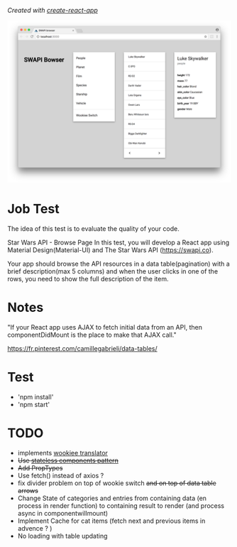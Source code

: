 *Created with [create-react-app](./README\create-react-app.md)*

![cap](./cap.png "cap")


# Job Test

The idea of this test is to evaluate the quality of your code.

Star Wars API - Browse Page
In this test, you will develop a React app using Material Design(Material-UI) and The Star Wars API (https://swapi.co).

Your app should browse the API resources in a data table(pagination) with a brief description(max 5 columns) and when the user clicks in one of the rows, you need to show the full description of the item.

# Notes

"If your React app uses AJAX to fetch initial data from an API, then componentDidMount is the place to make that AJAX call."

https://fr.pinterest.com/camillegabrieli/data-tables/

# Test

- 'npm install'
- 'npm start'

# TODO

- implements [wookiee translator](http://swapi.co/documentation#wookiee)
- ~~Use [stateless components pattern](https://medium.com/@housecor/react-stateless-functional-components-nine-wins-you-might-have-overlooked-997b0d933dbc)~~
- ~~Add PropTypes~~
- Use fetch() instead of axios ?
- fix divider problem on top of wookie switch ~~and on top of data table arrows~~
- Change State of categories and entries from containing data (en process in render function) to containing result to render (and process async in componentwillmount)
-  Implement Cache for cat items (fetch next and previous items in advence ? )
-  No loading with table updating